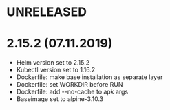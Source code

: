 # UNRELEASED

# 2.15.2 (07.11.2019)
- Helm version set to 2.15.2
- Kubectl version set to 1.16.2
- Dockerfile: make base installation as separate layer
- Dockerfile: set WORKDIR before RUN
- Dockerfile: add --no-cache to apk args
- Baseimage set to alpine-3.10.3
